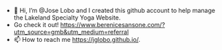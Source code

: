 - 👋 Hi, I’m @Jose Lobo and I created this github account to help manage the Lakeland Specialty Yoga Website.
- Go check it out! https://www.berenicesansone.com/?utm_source=gmb&utm_medium=referral
- 📫 How to reach me https://jglobo.github.io/.
